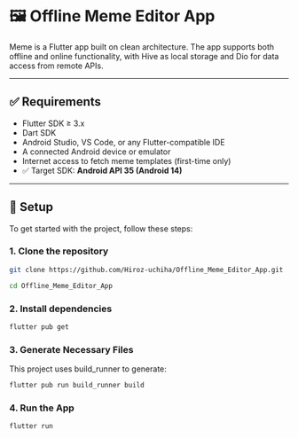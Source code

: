 # 🖼️ Offline Meme Editor App

Meme is a Flutter app built on clean architecture. The app supports both offline and online functionality, with Hive as local storage and Dio for data access from remote APIs.

---

## ✅ Requirements

- Flutter SDK ≥ 3.x
- Dart SDK
- Android Studio, VS Code, or any Flutter-compatible IDE
- A connected Android device or emulator
- Internet access to fetch meme templates (first-time only)
- ✅ Target SDK: **Android API 35 (Android 14)**

---

## 🔧 Setup

To get started with the project, follow these steps:

### 1. Clone the repository
```bash
git clone https://github.com/Hiroz-uchiha/Offline_Meme_Editor_App.git
```
```bash
cd Offline_Meme_Editor_App
```

### 2. Install dependencies
```bash
flutter pub get
```

### 3. Generate Necessary Files
This project uses build_runner to generate:
```bash
flutter pub run build_runner build
```

### 4. Run the App
```bash
flutter run
```
